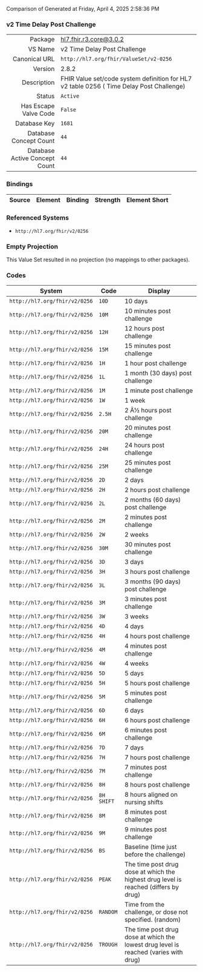 Comparison of 
Generated at Friday, April 4, 2025 2:58:36 PM

### v2 Time Delay Post Challenge

|      |     |
| ---: | --- |
| Package | hl7.fhir.r3.core@3.0.2 |
| VS Name | v2 Time Delay Post Challenge |
| Canonical URL | `http://hl7.org/fhir/ValueSet/v2-0256` |
| Version | 2.8.2 |
| Description | FHIR Value set/code system definition for HL7 v2 table 0256 ( Time Delay Post Challenge) |
| Status | `Active` |
| Has Escape Valve Code | `False` |
| Database Key | `1681` |
| Database Concept Count | `44` |
| Database Active Concept Count | `44` |
### Bindings

| Source | Element | Binding | Strength | Element Short |
| ------ | ------- | ------- | -------- | ------------- |

### Referenced Systems

* `http://hl7.org/fhir/v2/0256`
### Empty Projection

This Value Set resulted in no projection (no mappings to other packages).

### Codes

| System | Code | Display |
| ------ | ---- | ------- |
| `http://hl7.org/fhir/v2/0256` | `10D` | 10 days |
| `http://hl7.org/fhir/v2/0256` | `10M` | 10 minutes post challenge |
| `http://hl7.org/fhir/v2/0256` | `12H` | 12 hours post challenge |
| `http://hl7.org/fhir/v2/0256` | `15M` | 15 minutes post challenge |
| `http://hl7.org/fhir/v2/0256` | `1H` | 1 hour post challenge |
| `http://hl7.org/fhir/v2/0256` | `1L` | 1 month (30 days) post challenge |
| `http://hl7.org/fhir/v2/0256` | `1M` | 1 minute post challenge |
| `http://hl7.org/fhir/v2/0256` | `1W` | 1 week |
| `http://hl7.org/fhir/v2/0256` | `2.5H` | 2 Â½ hours post challenge |
| `http://hl7.org/fhir/v2/0256` | `20M` | 20 minutes post challenge |
| `http://hl7.org/fhir/v2/0256` | `24H` | 24 hours post challenge |
| `http://hl7.org/fhir/v2/0256` | `25M` | 25 minutes post challenge |
| `http://hl7.org/fhir/v2/0256` | `2D` | 2 days |
| `http://hl7.org/fhir/v2/0256` | `2H` | 2 hours post challenge |
| `http://hl7.org/fhir/v2/0256` | `2L` | 2 months (60 days) post challenge |
| `http://hl7.org/fhir/v2/0256` | `2M` | 2 minutes post challenge |
| `http://hl7.org/fhir/v2/0256` | `2W` | 2 weeks |
| `http://hl7.org/fhir/v2/0256` | `30M` | 30 minutes post challenge |
| `http://hl7.org/fhir/v2/0256` | `3D` | 3 days |
| `http://hl7.org/fhir/v2/0256` | `3H` | 3 hours post challenge |
| `http://hl7.org/fhir/v2/0256` | `3L` | 3 months (90 days) post challenge |
| `http://hl7.org/fhir/v2/0256` | `3M` | 3 minutes post challenge |
| `http://hl7.org/fhir/v2/0256` | `3W` | 3 weeks |
| `http://hl7.org/fhir/v2/0256` | `4D` | 4 days |
| `http://hl7.org/fhir/v2/0256` | `4H` | 4 hours post challenge |
| `http://hl7.org/fhir/v2/0256` | `4M` | 4 minutes post challenge |
| `http://hl7.org/fhir/v2/0256` | `4W` | 4 weeks |
| `http://hl7.org/fhir/v2/0256` | `5D` | 5 days |
| `http://hl7.org/fhir/v2/0256` | `5H` | 5  hours post challenge |
| `http://hl7.org/fhir/v2/0256` | `5M` | 5 minutes post challenge |
| `http://hl7.org/fhir/v2/0256` | `6D` | 6 days |
| `http://hl7.org/fhir/v2/0256` | `6H` | 6 hours post challenge |
| `http://hl7.org/fhir/v2/0256` | `6M` | 6 minutes post challenge |
| `http://hl7.org/fhir/v2/0256` | `7D` | 7 days |
| `http://hl7.org/fhir/v2/0256` | `7H` | 7 hours post challenge |
| `http://hl7.org/fhir/v2/0256` | `7M` | 7 minutes post challenge |
| `http://hl7.org/fhir/v2/0256` | `8H` | 8 hours post challenge |
| `http://hl7.org/fhir/v2/0256` | `8H SHIFT` | 8 hours aligned on nursing shifts |
| `http://hl7.org/fhir/v2/0256` | `8M` | 8 minutes post challenge |
| `http://hl7.org/fhir/v2/0256` | `9M` | 9 minutes post challenge |
| `http://hl7.org/fhir/v2/0256` | `BS` | Baseline (time just before the challenge) |
| `http://hl7.org/fhir/v2/0256` | `PEAK` | The time post drug dose at which the highest drug level is reached (differs by drug) |
| `http://hl7.org/fhir/v2/0256` | `RANDOM` | Time from the challenge, or dose not specified. (random) |
| `http://hl7.org/fhir/v2/0256` | `TROUGH` | The time post drug dose at which the lowest drug level is reached (varies with drug) |
